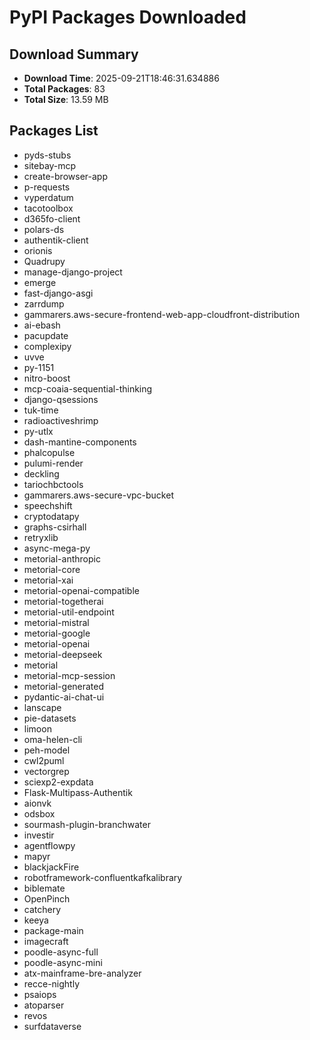 # PyPI Packages Downloaded

## Download Summary
- **Download Time**: 2025-09-21T18:46:31.634886
- **Total Packages**: 83
- **Total Size**: 13.59 MB

## Packages List
- pyds-stubs
- sitebay-mcp
- create-browser-app
- p-requests
- vyperdatum
- tacotoolbox
- d365fo-client
- polars-ds
- authentik-client
- orionis
- Quadrupy
- manage-django-project
- emerge
- fast-django-asgi
- zarrdump
- gammarers.aws-secure-frontend-web-app-cloudfront-distribution
- ai-ebash
- pacupdate
- complexipy
- uvve
- py-1151
- nitro-boost
- mcp-coaia-sequential-thinking
- django-qsessions
- tuk-time
- radioactiveshrimp
- py-utlx
- dash-mantine-components
- phalcopulse
- pulumi-render
- deckling
- tariochbctools
- gammarers.aws-secure-vpc-bucket
- speechshift
- cryptodatapy
- graphs-csirhall
- retryxlib
- async-mega-py
- metorial-anthropic
- metorial-core
- metorial-xai
- metorial-openai-compatible
- metorial-togetherai
- metorial-util-endpoint
- metorial-mistral
- metorial-google
- metorial-openai
- metorial-deepseek
- metorial
- metorial-mcp-session
- metorial-generated
- pydantic-ai-chat-ui
- lanscape
- pie-datasets
- limoon
- oma-helen-cli
- peh-model
- cwl2puml
- vectorgrep
- sciexp2-expdata
- Flask-Multipass-Authentik
- aionvk
- odsbox
- sourmash-plugin-branchwater
- investir
- agentflowpy
- mapyr
- blackjackFire
- robotframework-confluentkafkalibrary
- biblemate
- OpenPinch
- catchery
- keeya
- package-main
- imagecraft
- poodle-async-full
- poodle-async-mini
- atx-mainframe-bre-analyzer
- recce-nightly
- psaiops
- atoparser
- revos
- surfdataverse
